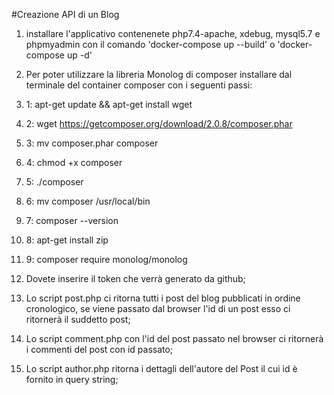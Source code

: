 #Creazione API di un Blog

1. installare l'applicativo contenenete php7.4-apache, xdebug, mysql5.7 e phpmyadmin con il comando 'docker-compose up --build' o 'docker-compose up -d'

2. Per poter utilizzare la libreria Monolog di composer installare dal terminale del container composer con i seguenti passi:

2. 1: apt-get update && apt-get install wget
2. 2: wget https://getcomposer.org/download/2.0.8/composer.phar
2. 3: mv composer.phar composer
2. 4: chmod +x composer
2. 5: ./composer
2. 6: mv composer /usr/local/bin
2. 7: composer --version
2. 8: apt-get install zip
2. 9: composer require monolog/monolog
2. Dovete inserire il token che verrà generato da github;

3. Lo script post.php ci ritorna tutti i post del blog pubblicati in ordine cronologico, se viene passato dal browser l'id di un post esso ci ritornerà il suddetto post;
4. Lo script comment.php con l'id del post passato nel browser ci ritornerà i commenti del post con id passato;
5. Lo script author.php ritorna i dettagli dell'autore del Post il cui id è fornito in query string;  